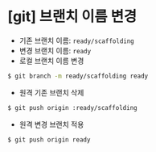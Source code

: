# [git] 브랜치 이름 변경

- 기존 브랜치 이름: `ready/scaffolding`
- 변경 브랜치 이름: `ready`
- 로컬 브랜치 이름 변경

```bash
$ git branch -m ready/scaffolding ready
```

- 원격 기존 브랜치 삭제

```bash
$ git push origin :ready/scaffolding
```

- 원격 변경 브랜치 적용

```bash
$ git push origin ready
```

